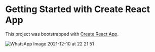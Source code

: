 # Getting Started with Create React App

This project was bootstrapped with [Create React App](https://github.com/facebook/create-react-app).

![WhatsApp Image 2021-12-10 at 22 21 51](https://user-images.githubusercontent.com/25878398/147597907-014a301e-dca8-449c-b75e-5184f913b25d.jpeg)
